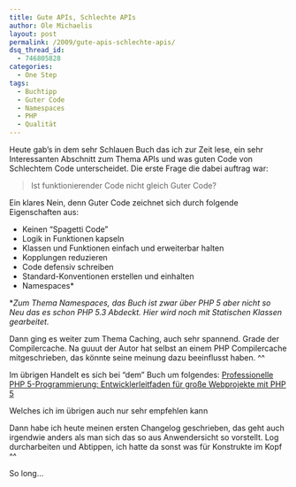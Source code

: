 ```yaml
---
title: Gute APIs, Schlechte APIs
author: Ole Michaelis
layout: post
permalink: /2009/gute-apis-schlechte-apis/
dsq_thread_id:
  - 746805828
categories:
  - One Step
tags:
  - Buchtipp
  - Guter Code
  - Namespaces
  - PHP
  - Qualität
---
```


Heute gab’s in dem sehr Schlauen Buch das ich zur Zeit lese, ein sehr Interessanten Abschnitt zum Thema APIs und was guten Code von Schlechtem Code unterscheidet. Die erste Frage die dabei auftrag war:

> Ist funktionierender Code nicht gleich Guter Code?

Ein klares Nein, denn Guter Code zeichnet sich durch folgende Eigenschaften aus:

*   Keinen “Spagetti Code”
*   Logik in Funktionen kapseln
*   Klassen und Funktionen einfach und erweiterbar halten
*   Kopplungen reduzieren
*   Code defensiv schreiben
*   Standard-Konventionen erstellen und einhalten
*   Namespaces*

**Zum Thema Namespaces, das Buch ist zwar über PHP 5 aber nicht so Neu das es schon PHP 5.3 Abdeckt. Hier wird noch mit Statischen Klassen gearbeitet.*

Dann ging es weiter zum Thema Caching, auch sehr spannend. Grade der Compilercache. Na guuut der Autor hat selbst an einem PHP Compilercache mitgeschrieben, das könnte seine meinung dazu beeinflusst haben. ^^

Im übrigen Handelt es sich bei “dem” Buch um folgendes: [Professionelle PHP 5-Programmierung: Entwicklerleitfaden für große Webprojekte mit PHP 5][1]

 [1]: http://www.amazon.de/Professionelle-PHP-5-Programmierung-Entwicklerleitfaden-Webprojekte/dp/3827323819

Welches ich im übrigen auch nur sehr empfehlen kann

Dann habe ich heute meinen ersten Changelog geschrieben, das geht auch irgendwie anders als man sich das so aus Anwendersicht so vorstellt. Log durcharbeiten und Abtippen, ich hatte da sonst was für Konstrukte im Kopf ^^

So long…

